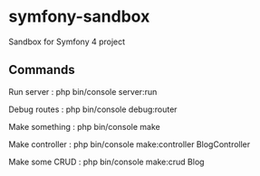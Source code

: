 # symfony-sandbox
Sandbox for Symfony 4 project

## Commands
Run server : php bin/console server:run

Debug routes : php bin/console debug:router

Make something : php bin/console make

Make controller : php bin/console make:controller BlogController

Make some CRUD : php bin/console make:crud Blog
